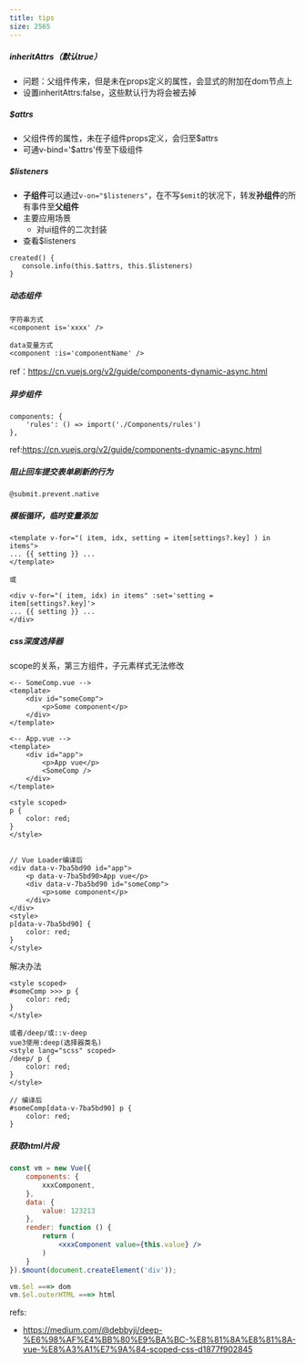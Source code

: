 ```yaml
---
title: tips
size: 2565
---
```

##### inheritAttrs（默认true）

- 问题：父组件传来，但是未在props定义的属性，会显式的附加在dom节点上
- 设置inheritAttrs:false，这些默认行为将会被去掉

##### $attrs

- 父组件传的属性，未在子组件props定义，会归至$attrs
- 可通v-bind='$attrs'传至下级组件

##### $listeners

- **子组件**可以通过`v-on="$listeners"`，在不写`$emit`的状况下，转发**孙组件**的所有事件至**父组件**
- 主要应用场景
  - 对ui组件的二次封装
- 查看$listeners

```vue
created() {
   console.info(this.$attrs, this.$listeners)
}
```

##### 动态组件

```vue
字符串方式
<component is='xxxx' />

data变量方式
<component :is='componentName' />
```

ref：https://cn.vuejs.org/v2/guide/components-dynamic-async.html

##### 异步组件

```vue
components: {
	'rules': () => import('./Components/rules')
},
```

ref:https://cn.vuejs.org/v2/guide/components-dynamic-async.html

##### 阻止回车提交表单刷新的行为

```
@submit.prevent.native
```

##### 模板循环，临时变量添加
```vue
<template v-for="( item, idx, setting = item[settings?.key] ) in items">
... {{ setting }} ...
</template>

或

<div v-for="( item, idx) in items" :set='setting = item[settings?.key]'>
... {{ setting }} ...
</div>
```

##### css深度选择器
scope的关系，第三方组件，子元素样式无法修改
```vue
<-- SomeComp.vue -->
<template>
	<div id="someComp">
		<p>Some component</p>
	</div>
</template>

<-- App.vue -->
<template>
	<div id="app">
		<p>App vue</p>
		<SomeComp />
	</div>
</template>

<style scoped>
p {
	color: red;
}
</style>


// Vue Loader编译后
<div data-v-7ba5bd90 id="app">
	<p data-v-7ba5bd90>App vue</p>
	<div data-v-7ba5bd90 id="someComp">
		<p>some component</p>
	</div>
</div>
<style>
p[data-v-7ba5bd90] {
	color: red;
}
</style>
```
解决办法
```vue
<style scoped> 
#someComp >>> p {
	color: red; 
} 
</style>

或者/deep/或::v-deep
vue3使用:deep(选择器类名)
<style lang="scss" scoped> 
/deep/ p {   
	color: red; 
} 
</style>

// 编译后
#someComp[data-v-7ba5bd90] p {     
	color: red; 
}
```

##### 获取html片段
```jsx
const vm = new Vue({
	components: {
		xxxComponent,
	},
	data: {
		value: 123213
	},
	render: function () {
		return (
			<xxxComponent value={this.value} />
		)
	}
}).$mount(document.createElement('div'));

vm.$el ===> dom
vm.$el.outerHTML ===> html
```

refs:
- https://medium.com/@debbyji/deep-%E6%98%AF%E4%BB%80%E9%BA%BC-%E8%81%8A%E8%81%8A-vue-%E8%A3%A1%E7%9A%84-scoped-css-d1877f902845
